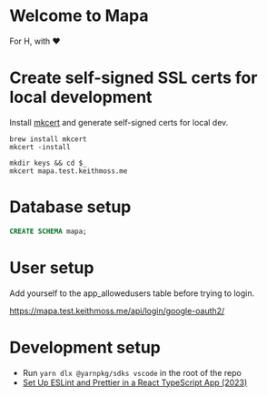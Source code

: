 # Welcome to Mapa

For H, with ❤️

# Create self-signed SSL certs for local development

Install [mkcert](https://github.com/FiloSottile/mkcert) and generate self-signed certs for local dev.

```
brew install mkcert
mkcert -install
```

```
mkdir keys && cd $_
mkcert mapa.test.keithmoss.me
```

# Database setup

```sql
CREATE SCHEMA mapa;
```

# User setup

Add yourself to the app_allowedusers table before trying to login.

https://mapa.test.keithmoss.me/api/login/google-oauth2/

# Development setup

- Run `yarn dlx @yarnpkg/sdks vscode` in the root of the repo
- [Set Up ESLint and Prettier in a React TypeScript App (2023)](https://dev.to/eshankvaish/set-up-eslint-and-prettier-in-a-react-typescript-app-2022-29c9)

